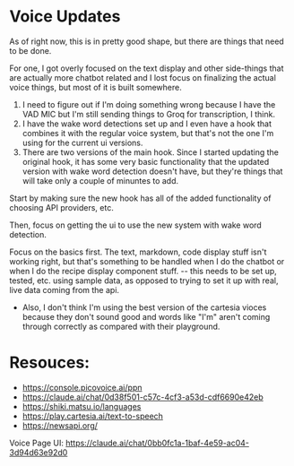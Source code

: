 # Voice Updates

As of right now, this is in pretty good shape, but there are things that need to be done.

For one, I got overly focused on the text display and other side-things that are actually more chatbot related
and I lost focus on finalizing the actual voice things, but most of it is built somewhere.

1. I need to figure out if I'm doing something wrong because I have the VAD MIC but I'm still sending things to Groq for transcription, I think.
2. I have the wake word detections set up and I even have a hook that combines it with the regular voice system, but that's not the one I'm using for the current ui versions.
3. There are two versions of the main hook. Since I started updating the original hook, it has some very basic functionality that the updated version with wake word detection doesn't have, but they're things that will take only a couple of minuntes to add.


Start by making sure the new hook has all of the added functionality of choosing API providers, etc.

Then, focus on getting the ui to use the new system with wake word detection.

Focus on the basics first. The text, markdown, code display stuff isn't working right, but that's something to be handled when I do the chatbot or when I do the recipe display component stuff.
-- this needs to be set up, tested, etc. using sample data, as opposed to trying to set it up with real, live data coming from the api.

- Also, I don't think I'm using the best version of the cartesia vioces because they don't sound good and words like "I'm" aren't coming through correctly as compared with their playground.

# Resouces:
- https://console.picovoice.ai/ppn
- https://claude.ai/chat/0d38f501-c57c-4cf3-a53d-cdf6690e42eb
- https://shiki.matsu.io/languages
- https://play.cartesia.ai/text-to-speech
- https://newsapi.org/

Voice Page UI: https://claude.ai/chat/0bb0fc1a-1baf-4e59-ac04-3d94d63e92d0
